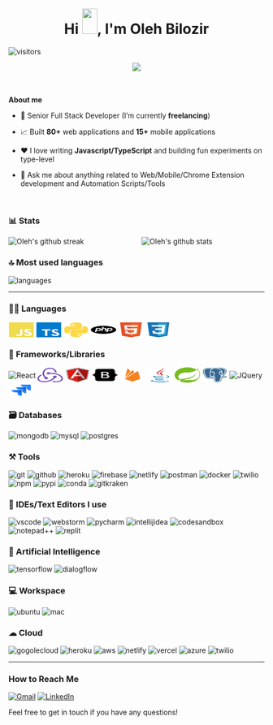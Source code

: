 <h1 align="center">
  Hi <img src="https://raw.githubusercontent.com/MartinHeinz/MartinHeinz/master/wave.gif" width="30px" height="50px">, I'm Oleh Bilozir 
</h1>

![visitors](https://visitor-badge.laobi.icu/badge?page_id=OlehBilozir.OlehBilozir)

<p align="center">
  <a href="https://github.com/DenverCoder1/readme-typing-svg"><img src="https://readme-typing-svg.herokuapp.com?font=Fira+Mono&color=33FF33&size=30&center=true&vCenter=true&width=500&height=100&lines=Senior+Software+Engineer;Mobile+Application+Developer;Chrome+Extension+Developer;Automation+Specialist"></a>
</p>

<br />

**About me**

- 💼 Senior Full Stack Developer (I’m currently **freelancing**)

- 📈 Built **80+** web applications and **15+** mobile applications

- ❤️ I love writing **Javascript/TypeScript** and building fun experiments on type-level

- 💬 Ask me about anything related to Web/Mobile/Chrome Extension development and Automation Scripts/Tools

<br />

### 📊 Stats

<img src="https://github-readme-stats.vercel.app/api?username=OlehBilozir&show_icons=true&theme=transparent&hide_border=true" alt="Oleh's github stats" width="48%" align="right"/>
<img src="http://github-readme-streak-stats.herokuapp.com?user=OlehBilozir&theme=transparent&hide_border=true" alt="Oleh's github streak" width="48%" />

### 🔝 Most used languages
<img alt="languages" src="https://github-readme-stats.vercel.app/api/top-langs/?username=square1grp&hide_title=true&theme=transparent&hide_border=true&layout=compact" />

---

### 🧑‍💻 Languages

<div style="display: inline_block">
    <img align="center" alt="Javascript" height="30" width="50" src="https://raw.githubusercontent.com/devicons/devicon/master/icons/javascript/javascript-plain.svg" />
    <img align="center" alt="Typescript" height="30" width="50" src="https://raw.githubusercontent.com/devicons/devicon/master/icons/typescript/typescript-plain.svg" />
    <img align="center" alt="Python" height="30" width="50" src="https://raw.githubusercontent.com/devicons/devicon/master/icons/python/python-plain.svg" />
    <img align="center" alt="PHP" height="30" width="50" src="https://raw.githubusercontent.com/devicons/devicon/master/icons/php/php-plain.svg" />
    <img align="center" alt="HTML5" height="30" width="50" src="https://raw.githubusercontent.com/devicons/devicon/master/icons/html5/html5-original.svg" />
    <img align="center" alt="CSS3" height="30" width="50" src="https://raw.githubusercontent.com/devicons/devicon/master/icons/css3/css3-original.svg" />
</div>

### 🧩 Frameworks/Libraries

<div style="display: inline_block">
    <img align="center" alt="React" height="30" width="50" src="https://cdn.jsdelivr.net/gh/devicons/devicon/icons/react/react-original.svg">
    <img align="center" alt="Redux" height="30" width="50" src="https://raw.githubusercontent.com/devicons/devicon/master/icons/redux/redux-original.svg">
    <img align="center" alt="Angular" height="30" width="50" src="https://raw.githubusercontent.com/devicons/devicon/master/icons/angularjs/angularjs-original.svg">
    <img align="center" alt="Bootstrap" height="30" width="50" src="https://raw.githubusercontent.com/devicons/devicon/master/icons/bootstrap/bootstrap-plain.svg"> 
    <img align="center" alt="Firebase" height="30" width="50" src="https://raw.githubusercontent.com/devicons/devicon/master/icons/firebase/firebase-plain.svg">
    <img align="center" alt="Js" height="30" width="50" src="https://raw.githubusercontent.com/devicons/devicon/master/icons/java/java-original.svg">
    <img align="center" alt="Spring Boot" height="30" width="50" src="https://raw.githubusercontent.com/devicons/devicon/master/icons/spring/spring-original.svg">
    <img align="center" alt="PostgreSQL" height="30" width="50" src="https://raw.githubusercontent.com/devicons/devicon/master/icons/postgresql/postgresql-plain.svg">
    <img align="center" alt="JQuery" height="30" width="50" src="https://cdn.jsdelivr.net/gh/devicons/devicon/icons/git/git-original.svg">
    <img align="center" alt="Jira" height="30" width="50" src="https://raw.githubusercontent.com/devicons/devicon/master/icons/jira/jira-original.svg">
</div>

### 🗃️ Databases

![mongodb](https://img.shields.io/badge/MongoDB-4EA94B?style=for-the-badge&logo=mongodb&logoColor=white)
![mysql](https://img.shields.io/badge/MySQL-005C84?style=for-the-badge&logo=mysql&logoColor=white)
![postgres](https://img.shields.io/badge/PostgreSQL-316192?style=for-the-badge&logo=postgresql&logoColor=white)

### ⚒️ Tools

![git](https://img.shields.io/badge/GIT-E44C30?style=for-the-badge&logo=git&logoColor=white)
![github](https://img.shields.io/badge/GitHub-100000?style=for-the-badge&logo=github&logoColor=white)
![heroku](https://img.shields.io/badge/Heroku-430098?style=for-the-badge&logo=heroku&logoColor=white)
![firebase](https://img.shields.io/badge/firebase-ffca28?style=for-the-badge&logo=firebase&logoColor=black)
![netlify](https://img.shields.io/badge/Netlify-00C7B7?style=for-the-badge&logo=netlify&logoColor=white)
![postman](https://img.shields.io/badge/Postman-FF6C37?style=for-the-badge&logo=Postman&logoColor=white)
![docker](https://img.shields.io/badge/Docker-2CA5E0?style=for-the-badge&logo=docker&logoColor=white)
![twilio](https://img.shields.io/badge/Twilio-F22F46?style=for-the-badge&logo=Twilio&logoColor=white)
![npm](https://img.shields.io/badge/npm-CB3837?style=for-the-badge&logo=npm&logoColor=white)
![pypi](https://img.shields.io/badge/pypi-3775A9?style=for-the-badge&logo=pypi&logoColor=white)
![conda](https://img.shields.io/badge/conda-342B029.svg?&style=for-the-badge&logo=anaconda&logoColor=white)
![gitkraken](https://img.shields.io/badge/GitKraken-179287?style=for-the-badge&logo=GitKraken&logoColor=white)

### 🧠 IDEs/Text Editors I use

![vscode](https://img.shields.io/badge/Visual_Studio_Code-0078D4?style=for-the-badge&logo=visual%20studio%20code&logoColor=white)
![webstorm](https://img.shields.io/badge/WebStorm-000000?style=for-the-badge&logo=WebStorm&logoColor=white)
![pycharm](https://img.shields.io/badge/PyCharm-000000.svg?&style=for-the-badge&logo=PyCharm&logoColor=white)
![intellijidea](https://img.shields.io/badge/IntelliJIDEA-000000.svg?style=for-the-badge&logo=intellij-idea&logoColor=white)
![codesandbox](https://img.shields.io/badge/Codesandbox-000000?style=for-the-badge&logo=CodeSandbox&logoColor=white)
![notepad++](https://img.shields.io/badge/Notepad++-90E59A.svg?style=for-the-badge&logo=notepad%2B%2B&logoColor=black)
![replit](https://img.shields.io/badge/replit-667881?style=for-the-badge&logo=replit&logoColor=white)

### 🤖 Artificial Intelligence
![tensorflow](https://img.shields.io/badge/TensorFlow-FF6F00?style=for-the-badge&logo=tensorflow&logoColor=white)
![dialogflow](https://img.shields.io/badge/dialogflow-FF9800?style=for-the-badge&logo=dialogflow&logoColor=white)


### 💻 Workspace

![ubuntu](https://img.shields.io/badge/ubuntu-0078D6?style=for-the-badge&logo=ubuntu&logoColor=white)
![mac](https://img.shields.io/badge/mac-0078D6?style=for-the-badge&logo=mac&logoColor=white)

### ☁ Cloud

![gogolecloud](https://img.shields.io/badge/Google_Cloud-4285F4?style=for-the-badge&logo=google-cloud&logoColor=white)
![heroku](https://img.shields.io/badge/Heroku-430098?style=for-the-badge&logo=heroku&logoColor=white)
![aws](https://img.shields.io/badge/Amazon_AWS-232F3E?style=for-the-badge&logo=amazon-aws&logoColor=white)
![netlify](https://img.shields.io/badge/Netlify-00C7B7?style=for-the-badge&logo=netlify&logoColor=white)
![vercel](https://img.shields.io/badge/Vercel-000000?style=for-the-badge&logo=vercel&logoColor=white)
![azure](https://img.shields.io/badge/Microsoft_Azure-0089D6?style=for-the-badge&logo=microsoft-azure&logoColor=white)
![twilio](https://img.shields.io/badge/Twilio-F22F46?style=for-the-badge&logo=Twilio&logoColor=white)

---

### How to Reach Me

 [![Gmail](https://img.shields.io/badge/Gmail-Email-red)](mailto:olehbilozirrrr@gmail.com)
 [![LinkedIn](https://img.shields.io/badge/LinkedIn-Profile-blue)](https://www.linkedin.com/in/oleh-bilozir-651173294/)

Feel free to get in touch if you have any questions!
